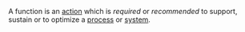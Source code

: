 A function is an [action](https://github.com/gcassel/Modular-Organization-Terminology/blob/master/terms/action.md) which is *required* or *recommended* to support, sustain or to optimize a [process](https://github.com/gcassel/Modular-Organization-Terminology/blob/master/terms/process.md) or [system](https://github.com/gcassel/Modular-Organization-Terminology/blob/master/terms/system.md).  

